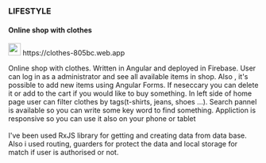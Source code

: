    <section>
        <h3>LIFESTYLE</h3>
        <h4>Online shop with clothes</h4>
        <div>
            <img src="https://img.icons8.com/?size=512&id=1349&format=png" width=25px alt="">
            <span>https://clothes-805bc.web.app</span>
            <br>
            <p>
                Online shop with clothes. Written in Angular and deployed in Firebase.
                User can log in as a administrator and see all available items in shop. Also , it's possible to
                add new items using Angular Forms. If neseccary you can delete it or add to the cart if you would like
                to buy something.
                In left side of home page user can filter clothes by tags(t-shirts, jeans, shoes ...).
                Search pannel is available so you can write some key word to find something.
                Appliction is responsive so you can use it also on your phone or tablet
                <br>
                <br>
                I've been used RxJS library for getting and creating data from data base.
                <br>
                Also i used routing, guarders for protect the data and local storage for match
                if user is authorised or not.
            </p>
        </div>
    </section>
